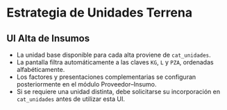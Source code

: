 # Estrategia de Unidades Terrena

## UI Alta de Insumos
- La unidad base disponible para cada alta proviene de `cat_unidades`.
- La pantalla filtra automáticamente a las claves `KG`, `L` y `PZA`, ordenadas alfabéticamente.
- Los factores y presentaciones complementarias se configuran posteriormente en el módulo Proveedor–Insumo.
- Si se requiere una unidad distinta, debe solicitarse su incorporación en `cat_unidades` antes de utilizar esta UI.
